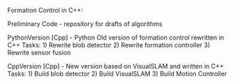 Formation Control in C++:

Preliminary Code - repository for drafts of algorithms

PythonVersion [Cpp] - Python Old version of formation control rewritten in C++
	Tasks:
	1) Rewrite blob detector
	2) Rewrite formation controller 
	3) Rewrite sensor fusion
	
CppVersion [Cpp] - New version based on VisualSLAM and written in C++
	Tasks:
	1) Build blob detector
	2) Build VisualSLAM
	3) Build Motion Controller 

